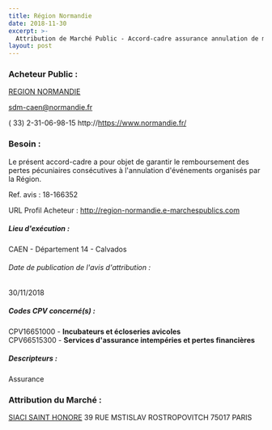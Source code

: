 ```yaml
---
title: Région Normandie
date: 2018-11-30
excerpt: >-
  Attribution de Marché Public - Accord-cadre assurance annulation de manifestation
layout: post
---
```


### Acheteur Public : 
<a href="/acheteur-133/siren-200053403"> REGION NORMANDIE</a><br/>



sdm-caen@normandie.fr

( 33) 2-31-06-98-15
http://https://www.normandie.fr/
### Besoin :

Le présent accord-cadre a pour objet de garantir le remboursement des pertes pécuniaires consécutives à l'annulation d'événements organisés par la Région.

Ref. avis : 18-166352

URL Profil Acheteur : http://region-normandie.e-marchespublics.com

##### Lieu d'exécution :

CAEN - Département 14 - Calvados

###### Date de publication de l'avis d'attribution : 
30/11/2018

##### Codes CPV concerné(s) :
CPV16651000 - **Incubateurs et écloseries avicoles** <br/>
CPV66515300 - **Services d'assurance intempéries et pertes financières** <br/>

##### Descripteurs :
Assurance <br/>

### Attribution du Marché :
<a href="/entreprise-572/siren-572059939"> SIACI SAINT HONORE</a>    39 RUE MSTISLAV ROSTROPOVITCH 75017 PARIS <br/>

